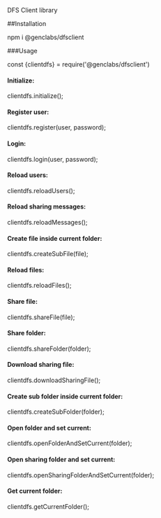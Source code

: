 DFS Client library

##Installation

npm i @genclabs/dfsclient

###Usage

const {clientdfs} = require('@genclabs/dfsclient')

#### Initialize:

clientdfs.initialize();

#### Register user:

clientdfs.register(user, password);

#### Login:

clientdfs.login(user, password);

#### Reload users:

clientdfs.reloadUsers();

#### Reload sharing messages:

clientdfs.reloadMessages();

#### Create file inside current folder:

clientdfs.createSubFile(file);

#### Reload files:

clientdfs.reloadFiles();

#### Share file:

clientdfs.shareFile(file);

#### Share folder:

clientdfs.shareFolder(folder);

#### Download sharing file:

clientdfs.downloadSharingFile();

#### Create sub folder inside current folder:

clientdfs.createSubFolder(folder);

#### Open folder and set current:

clientdfs.openFolderAndSetCurrent(folder);

#### Open sharing folder and set current:

clientdfs.openSharingFolderAndSetCurrent(folder);

#### Get current folder:

clientdfs.getCurrentFolder();
